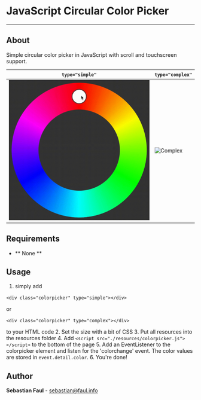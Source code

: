 # JavaScript Circular Color Picker
----
## About
Simple circular color picker in JavaScript with scroll and touchscreen support.

`type="simple"` | `type="complex"`
-|-
![Simple](./screenshots/simple.gif) | ![Complex](./screenshots/complex.gif)

## Requirements
* ** None **

## Usage
1. simply add
```
<div class="colorpicker" type="simple"></div>
```
or
```
<div class="colorpicker" type="complex"></div>
```
to your HTML code
2. Set the size with a bit of CSS
3. Put all resources into the resources folder
4. Add ``` <script src="./resources/colorpicker.js"></script> ``` to the bottom of the page
5. Add an EventListener to the colorpicker element and listen for the 'colorchange' event. The color values are stored in `event.detail.color`.
6. You're done!

## Author
**Sebastian Faul** - [sebastian@faul.info](mailto:sebastian@faul.info)
